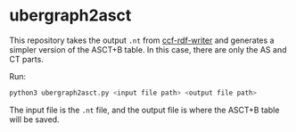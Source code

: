 # ubergraph2asct

This repository takes the output `.nt` from [ccf-rdf-writer](https://github.com/hubmapconsortium/ccf-rdf-writer) and generates a simpler version of the ASCT+B table. In this case, there are only the AS and CT parts.

Run:

```bash
python3 ubergraph2asct.py <input file path> <output file path>
```

The input file is the `.nt` file, and the output file is where the ASCT+B table will be saved.